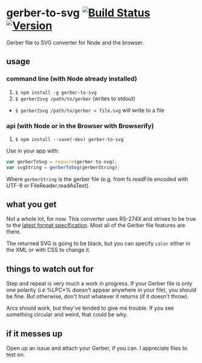 # gerber-to-svg [![Build Status](http://img.shields.io/travis/mcous/gerber-to-svg.svg?style=flat)](https://travis-ci.org/mcous/gerber-to-svg) [![Version](http://img.shields.io/npm/v/gerber-to-svg.svg?style=flat)](https://www.npmjs.org/package/gerber-to-svg)
Gerber file to SVG converter for Node and the browser.

## usage
### command line (with Node already installed)
1. `$ npm install -g gerber-to-svg`
2. `$ gerber2svg /path/to/gerber` (writes to stdout)
  * `$ gerber2svg /path/to/gerber > file.svg` will write to a file

### api (with Node or in the Browser with Browserify)
1. `$ npm install --save(-dev) gerber-to-svg`

Use in your app with:
``` javascript
var gerberToSvg = require(gerber-to-svg);
var svgString = gerberToSvg(gerberString);
```
Where `gerberString` is the gerber file (e.g. from fs.readFile encoded with UTF-8 or FileReader.readAsText).

## what you get
Not a whole lot, for now. This converter uses RS-274X and strives to be true to the [latest format specification](http://www.ucamco.com/files/downloads/file/81/the_gerber_file_format_specification.pdf?d69271f6602e26ab2474ad625fe40c97). Most all of the Gerber file features are there.

The returned SVG is going to be black, but you can specify `color` either in the XML or with CSS to change it.

## things to watch out for
Step and repeat is very much a work in progress. If your Gerber file is only one polarity (i.e %LPC*% doesn't appear anywhere in your file), you should be fine. But otherwise, don't trust whatever it returns (if it doesn't throw).

Arcs should work, but they've tended to give me trouble. If you see something circular and weird, that could be why.

## if it messes up
Open up an issue and attach your Gerber, if you can. I appreciate files to test on.

